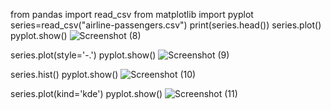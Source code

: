 from pandas import read_csv
from matplotlib import pyplot
series=read_csv("airline-passengers.csv")
print(series.head())
series.plot()
pyplot.show()
![Screenshot (8)](https://github.com/user-attachments/assets/63c106c6-211c-4e20-9d73-baaca0527d79)


series.plot(style='-.')
pyplot.show()
![Screenshot (9)](https://github.com/user-attachments/assets/7352efea-6dec-4728-a8b7-9f3a8a16bfe6)

series.hist()
pyplot.show()
![Screenshot (10)](https://github.com/user-attachments/assets/92a0cdb2-d40f-4895-9465-87a8e93bb7bf)

series.plot(kind='kde')
pyplot.show() 
![Screenshot (11)](https://github.com/user-attachments/assets/f3ac3fd7-0336-4ac2-99ea-89fb501b0dff)
